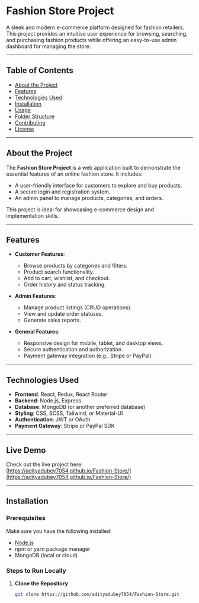 # Fashion Store Project

A sleek and modern e-commerce platform designed for fashion retailers. This project provides an intuitive user experience for browsing, searching, and purchasing fashion products while offering an easy-to-use admin dashboard for managing the store.

---

## Table of Contents
- [About the Project](#about-the-project)
- [Features](#features)
- [Technologies Used](#technologies-used)
- [Installation](#installation)
- [Usage](#usage)
- [Folder Structure](#folder-structure)
- [Contributing](#contributing)
- [License](#license)

---

## About the Project
The **Fashion Store Project** is a web application built to demonstrate the essential features of an online fashion store. It includes:
- A user-friendly interface for customers to explore and buy products.
- A secure login and registration system.
- An admin panel to manage products, categories, and orders.

This project is ideal for showcasing e-commerce design and implementation skills.

---

## Features
- **Customer Features**:
  - Browse products by categories and filters.
  - Product search functionality.
  - Add to cart, wishlist, and checkout.
  - Order history and status tracking.
  
- **Admin Features**:
  - Manage product listings (CRUD operations).
  - View and update order statuses.
  - Generate sales reports.

- **General Features**:
  - Responsive design for mobile, tablet, and desktop views.
  - Secure authentication and authorization.
  - Payment gateway integration (e.g., Stripe or PayPal).

---

## Technologies Used
- **Frontend**: React, Redux, React Router
- **Backend**: Node.js, Express
- **Database**: MongoDB (or another preferred database)
- **Styling**: CSS, SCSS, Tailwind, or Material-UI
- **Authentication**: JWT or OAuth
- **Payment Gateway**: Stripe or PayPal SDK

---

## Live Demo

Check out the live project here:  
[https://adityadubey7054.github.io/Fashion-Store/](https://adityadubey7054.github.io/Fashion-Store/)

---

## Installation

### Prerequisites
Make sure you have the following installed:
- [Node.js](https://nodejs.org/)
- npm or yarn package manager
- MongoDB (local or cloud)

### Steps to Run Locally

1. **Clone the Repository**  
   ```bash
   git clone https://github.com/adityadubey7054/Fashion-Store.git
